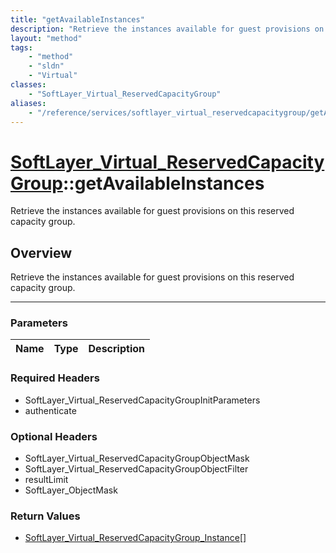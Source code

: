 ```yaml
---
title: "getAvailableInstances"
description: "Retrieve the instances available for guest provisions on this reserved capacity group."
layout: "method"
tags:
    - "method"
    - "sldn"
    - "Virtual"
classes:
    - "SoftLayer_Virtual_ReservedCapacityGroup"
aliases:
    - "/reference/services/softlayer_virtual_reservedcapacitygroup/getAvailableInstances"
---
```

# [SoftLayer_Virtual_ReservedCapacityGroup](/reference/services/SoftLayer_Virtual_ReservedCapacityGroup)::getAvailableInstances

Retrieve the instances available for guest provisions on this reserved capacity group.


## Overview 
Retrieve the instances available for guest provisions on this reserved capacity group.

-----

### Parameters 
|Name | Type | Description |
| --- | --- | --- |


### Required Headers
* SoftLayer_Virtual_ReservedCapacityGroupInitParameters
* authenticate


### Optional Headers
* SoftLayer_Virtual_ReservedCapacityGroupObjectMask
* SoftLayer_Virtual_ReservedCapacityGroupObjectFilter
* resultLimit
* SoftLayer_ObjectMask

### Return Values
* <a href='/reference/datatypes/SoftLayer_Virtual_ReservedCapacityGroup_Instance'>SoftLayer_Virtual_ReservedCapacityGroup_Instance[] </a>




